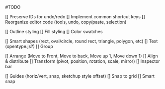 #TODO

[] Preserve IDs for undo/redo
[] Implement common shortcut keys
[] Reorganize editor code (tools, undo, copy/paste, selection)

[] Outline styling
[] Fill styling
[] Color swatches

[] Smart shapes (rect, oval/circle, round rect, triangle, polygon, etc)
[] Text (opentype.js?)
[] Group

[] Arrange (Move to Front, Move to back, Move up 1, Move down 1)
[] Align & distribute
[] Transform (pivot, position, rotation, scale, mirror)
[] Inspector bar

[] Guides (horiz/vert, snap, sketchup style offset)
[] Snap to grid
[] Smart snap

